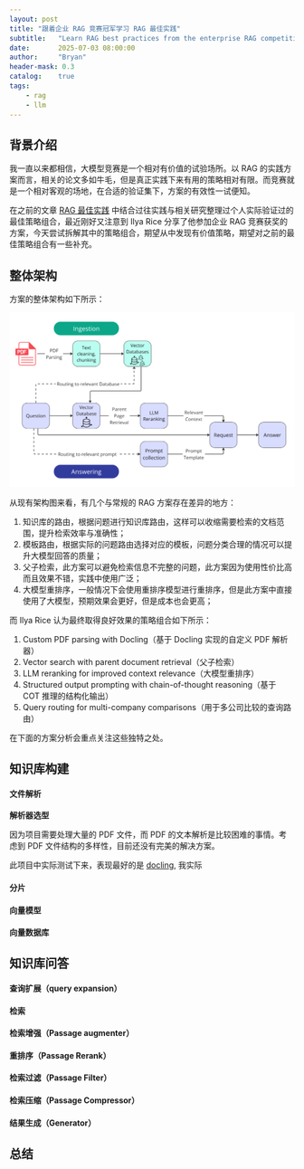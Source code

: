 ```yaml
---
layout: post
title: "跟着企业 RAG 竞赛冠军学习 RAG 最佳实践"
subtitle:   "Learn RAG best practices from the enterprise RAG competition champion"
date:       2025-07-03 08:00:00
author:     "Bryan"
header-mask: 0.3
catalog:    true
tags:
    - rag
    - llm
---
```


## 背景介绍
我一直以来都相信，大模型竞赛是一个相对有价值的试验场所。以 RAG 的实践方案而言，相关的论文多如牛毛，但是真正实践下来有用的策略相对有限。而竞赛就是一个相对客观的场地，在合适的验证集下，方案的有效性一试便知。

在之前的文章 [RAG 最佳实践](https://zhuanlan.zhihu.com/p/8861103446) 中结合过往实践与相关研究整理过个人实际验证过的最佳策略组合，最近刚好又注意到 Ilya Rice 分享了他参加企业 RAG 竞赛获奖的方案，今天尝试拆解其中的策略组合，期望从中发现有价值策略，期望对之前的最佳策略组合有一些补充。

## 整体架构
方案的整体架构如下所示：

![arch](/img/in-post/rag-complete/arch.png)

从现有架构图来看，有几个与常规的 RAG 方案存在差异的地方：

1. 知识库的路由，根据问题进行知识库路由，这样可以收缩需要检索的文档范围，提升检索效率与准确性；
2. 模板路由，根据实际的问题路由选择对应的模板，问题分类合理的情况可以提升大模型回答的质量；
3. 父子检索，此方案可以避免检索信息不完整的问题，此方案因为使用性价比高而且效果不错，实践中使用广泛；
4. 大模型重排序，一般情况下会使用重排序模型进行重排序，但是此方案中直接使用了大模型，预期效果会更好，但是成本也会更高；

而 Ilya Rice 认为最终取得良好效果的策略组合如下所示：

1. Custom PDF parsing with Docling（基于 Docling 实现的自定义 PDF 解析器）
2. Vector search with parent document retrieval（父子检索）
3. LLM reranking for improved context relevance（大模型重排序）
4. Structured output prompting with chain-of-thought reasoning（基于 COT 推理的结构化输出）
5. Query routing for multi-company comparisons（用于多公司比较的查询路由）

在下面的方案分析会重点关注这些独特之处。

## 知识库构建

#### 文件解析

**解析器选型**

因为项目需要处理大量的 PDF 文件，而 PDF 的文本解析是比较困难的事情。考虑到 PDF 文件结构的多样性，目前还没有完美的解决方案。

此项目中实际测试下来，表现最好的是 [docling](https://github.com/docling-project/docling), 我实际



#### 分片


#### 向量模型


#### 向量数据库



## 知识库问答

#### 查询扩展（query expansion）


#### 检索


#### 检索增强（Passage augmenter）


#### 重排序（Passage Rerank）


#### 检索过滤（Passage Filter）


#### 检索压缩（Passage Compressor）


#### 结果生成（Generator）


## 总结
